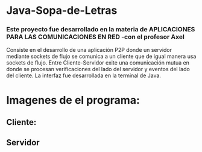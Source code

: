 # Java-Sopa-de-Letras
### Este proyecto fue desarrollado en la materia de APLICACIONES PARA LAS COMUNICACIONES EN RED -con el profesor Axel
Consiste en el desarrollo de una aplicación P2P donde un servidor mediante sockets de flujo se comunica a un cliente que de igual manera usa sockets de flujo.
Entre Cliente-Servidor exite una comunicación mutua en donde se procesan verificaciones del lado del servidor y eventos del lado del cliente.
La interfaz fue desarrollada en la terminal de Java.
# Imagenes de el programa:
## Cliente:
<center>

</center>

## Servidor
